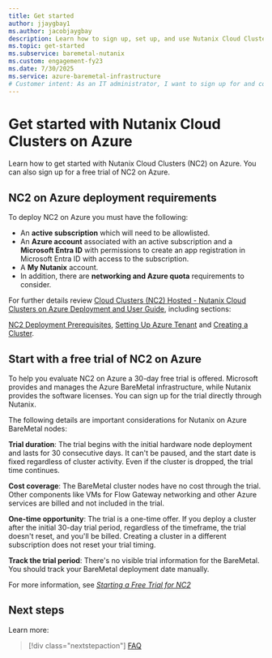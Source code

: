 ```yaml
---
title: Get started
author: jjaygbay1
ms.author: jacobjaygbay
description: Learn how to sign up, set up, and use Nutanix Cloud Clusters on Azure.
ms.topic: get-started
ms.subservice: baremetal-nutanix
ms.custom: engagement-fy23
ms.date: 7/30/2025
ms.service: azure-baremetal-infrastructure
# Customer intent: As an IT administrator, I want to sign up for and configure Nutanix Cloud Clusters on Azure, so that I can efficiently manage my cloud infrastructure while ensuring connectivity and compliance with my organization’s requirements.
---
```


# Get started with Nutanix Cloud Clusters on Azure

Learn how to get started with Nutanix Cloud Clusters (NC2) on Azure. You can also sign up for a free trial of NC2 on Azure.

## NC2 on Azure deployment requirements

To deploy NC2 on Azure you must have the following:

* An **active subscription** which will need to be allowlisted.
* An **Azure account** associated with an active subscription and a **Microsoft Entra ID** with permissions to create an app registration in Microsoft Entra ID with access to the subscription.
* A **My Nutanix** account.
* In addition, there are **networking and Azure quota** requirements to consider.

For further details review [Cloud Clusters (NC2) Hosted - Nutanix Cloud Clusters on Azure Deployment and User Guide](https://portal.nutanix.com/page/documents/details?targetId=Nutanix-Cloud-Clusters-Azure:Nutanix-Cloud-Clusters-Azure), including sections:

[NC2 Deployment Prerequisites](https://portal.nutanix.com/page/documents/details?targetId=Nutanix-Cloud-Clusters-Azure:nc2-clusters-azure-getting-ready-for-deployment-c.html), [Setting Up Azure Tenant](https://portal.nutanix.com/page/documents/details?targetId=Nutanix-Cloud-Clusters-Azure:nc2-clusters-azure-portal-setup-c.html) and [Creating a Cluster](https://portal.nutanix.com/page/documents/details?targetId=Nutanix-Cloud-Clusters-Azure:nc2-clusters-azure-creating-a-cluster-t.html).

## Start with a free trial of NC2 on Azure

To help you evaluate NC2 on Azure a 30-day free trial is offered. Microsoft provides and manages the Azure BareMetal infrastructure, while Nutanix provides the software licenses. You can sign up for the trial directly through Nutanix.

The following details are important considerations for Nutanix on Azure BareMetal nodes:

**Trial duration**: The trial begins with the initial hardware node deployment and lasts for 30 consecutive days. It can't be paused, and the start date is fixed regardless of cluster activity. Even if the cluster is dropped, the trial time continues.

**Cost coverage**: The BareMetal cluster nodes have no cost through the trial. Other components like VMs for Flow Gateway networking and other Azure services are billed and not included in the trial.

**One-time opportunity**: The trial is a one-time offer. If you deploy a cluster after the initial 30-day trial period, regardless of the timeframe, the trial doesn't reset, and you'll be billed. Creating a cluster in a different subscription does not reset your trial timing.

**Track the trial period**: There's no visible trial information for the BareMetal. You should track your BareMetal deployment date manually.

For more information, see *[Starting a Free Trial for NC2](https://portal.nutanix.com/page/documents/details?targetId=Nutanix-Cloud-Clusters-Azure:nc2-clusters-starting-a-nc2-free-trial-t.html)*

## Next steps

Learn more:

> [!div class="nextstepaction"]
> [FAQ](faq.md)

